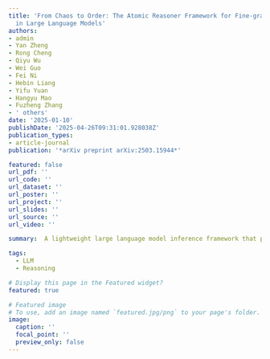 ```yaml
---
title: 'From Chaos to Order: The Atomic Reasoner Framework for Fine-grained Reasoning
  in Large Language Models'
authors:
- admin
- Yan Zheng
- Rong Cheng
- Qiyu Wu
- Wei Guo
- Fei Ni
- Hebin Liang
- Yifu Yuan
- Hangyu Mao
- Fuzheng Zhang
- ' others'
date: '2025-01-10'
publishDate: '2025-04-26T09:31:01.928038Z'
publication_types:
- article-journal
publication: '*arXiv preprint arXiv:2503.15944*'

featured: false
url_pdf: ''
url_code: ''
url_dataset: ''
url_poster: ''
url_project: ''
url_slides: ''
url_source: ''
url_video: ''

summary:  A lightweight large language model inference framework that performs structured and fine-grained natural language reasoning without the need for complex search and external tools.

tags:
  - LLM
  - Reasoning

# Display this page in the Featured widget?
featured: true

# Featured image
# To use, add an image named `featured.jpg/png` to your page's folder.
image:
  caption: ''
  focal_point: ''
  preview_only: false
---
```

